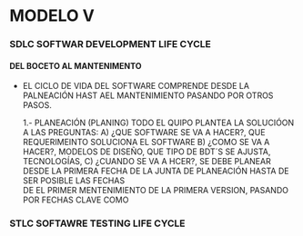 # MODELO V

### SDLC SOFTWAR DEVELOPMENT LIFE CYCLE

#### DEL BOCETO AL MANTENIMENTO

* EL CICLO DE VIDA DEL SOFTWARE COMPRENDE DESDE LA PALNEACIÓN HAST AEL MANTENIMIENTO PASANDO POR OTROS PASOS.

    1.- PLANEACIÓN (PLANING) TODO EL QUIPO PLANTEA LA SOLUCIÓON A LAS PREGUNTAS: 
        A) ¿QUE SOFTWARE SE VA A HACER?, QUE REQUERIMEINTO SOLUCIONA EL SOFTWARE
        B) ¿COMO SE VA A HACER?, MODELOS DE DISEÑO, QUE TIPO DE BDT´S SE AJUSTA, TECNOLOGÍAS, 
        C) ¿CUANDO SE VA A HCER?, SE DEBE PLANEAR DESDE LA PRIMERA FECHA DE LA JUNTA DE PLANEACIÓN HASTA DE SER POSIBLE LAS FECHAS  
            DE EL PRIMER MENTENIMIENTO DE LA PRIMERA VERSION, PASANDO POR FECHAS CLAVE COMO 
    


### STLC SOFTAWRE TESTING  LIFE CYCLE